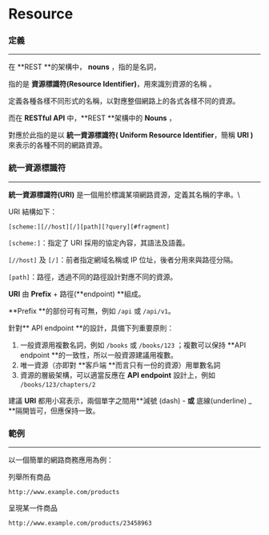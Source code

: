 # Resource

### 定義

---

在 **REST **的架構中， **nouns** ，指的是名詞，

指的是 **資源標識符\(Resource Identifier\)**，用來識別資源的名稱 。

定義各種各樣不同形式的名稱，以對應整個網路上的各式各樣不同的資源。

而在 **RESTful API** 中，**REST **架構中的 **Nouns** ，

對應於此指的是以 **統一資源標識符\( Uniform Resource Identifier**，簡稱 **URI \)**  來表示的各種不同的網路資源。

### **統一資源標識符**

---

**統一資源標識符\(URI\)** 是一個用於標識某項網路資源，定義其名稱的字串。\

URI 結構如下：

```
[scheme:][//host][/][path][?query][#fragment]
```

`[scheme:]`：指定了 URI 採用的協定內容，其語法及語義。

`[//host]` 及 `[/]`：前者指定網域名稱或 IP 位址，後者分用來與路徑分隔。

`[path]`：路徑，透過不同的路徑設計對應不同的資源。

**URI** 由 **Prefix** + 路徑\(**endpoint\) **組成。

**Prefix **的部份可有可無，例如 `/api` 或 `/api/v1`。

針對** API endpoint **的設計，具備下列重要原則：
1. 一般資源用複數名詞，例如 `/books` 或 `/books/123` ；複數可以保持 **API endpoint **的一致性，所以一般資源建議用複數。
2. 唯一資源（亦即對 **客戶端 **而言只有一份的資源）用單數名詞
3. 資源的層級架構，可以適當反應在 **API endpoint** 設計上，例如 `/books/123/chapters/2`

建議 **URI** 都用小寫表示，兩個單字之間用**減號 \(dash\)  -  **或** 底線\(underline\) \_ **隔開皆可，但應保持一致。

### 範例

---

以一個簡單的網路商務應用為例：

列舉所有商品

```
http://www.example.com/products
```

呈現某一件商品

```
http://www.example.com/products/23458963
```

